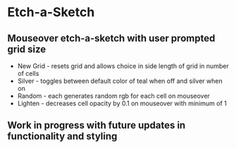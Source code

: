 # Etch-a-Sketch

## Mouseover etch-a-sketch with user prompted grid size
* New Grid - resets grid and allows choice in side length of grid in number of cells
* Silver - toggles between default color of teal when off and silver when on
* Random - each generates random rgb for each cell on mouseover
* Lighten - decreases cell opacity by 0.1 on mouseover with minimum of 1

## Work in progress with future updates in functionality and styling